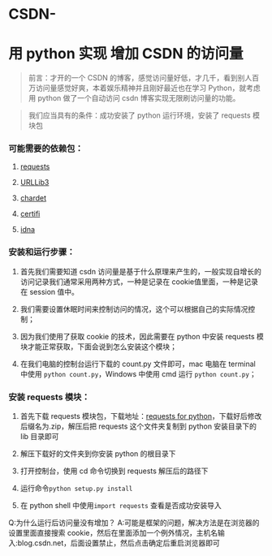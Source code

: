 # CSDN-

# 用 python 实现 增加 CSDN 的访问量

>前言：才开的一个 CSDN 的博客，感觉访问量好低，才几千，看到别人百万访问量感觉好爽，本着娱乐精神并且刚好最近也在学习 Python，就考虑用 python 做了一个自动访问 csdn 博客实现无限刷访问量的功能。

>我们应当具有的条件：成功安装了 python 运行环境，安装了 requests 模块包

### 可能需要的依赖包：

1. [requests](https://pypi.python.org/packages/49/df/50aa1999ab9bde74656c2919d9c0c085fd2b3775fd3eca826012bef76d8c/requests-2.18.4-py2.py3-none-any.whl#md5=eb9be71cc41fd73a51a7c9cd1adde5de)

2. [URLLib3](https://pypi.python.org/packages/63/cb/6965947c13a94236f6d4b8223e21beb4d576dc72e8130bd7880f600839b8/urllib3-1.22-py2.py3-none-any.whl#md5=1c11e1c80371cc4e89911071010a98d1)

3. [chardet](https://pypi.python.org/packages/bc/a9/01ffebfb562e4274b6487b4bb1ddec7ca55ec7510b22e4c51f14098443b8/chardet-3.0.4-py2.py3-none-any.whl#md5=0004b00caff7bb543a1d0d0bd0185a03)

4. [certifi](https://pypi.python.org/packages/fa/53/0a5562e2b96749e99a3d55d8c7df91c9e4d8c39a9da1f1a49ac9e4f4b39f/certifi-2018.1.18-py2.py3-none-any.whl#md5=38f1c6a4a5d6b5e8bcb614354d6584c9)

5. [idna](https://pypi.python.org/packages/27/cc/6dd9a3869f15c2edfab863b992838277279ce92663d334df9ecf5106f5c6/idna-2.6-py2.py3-none-any.whl#md5=875c4a7b32b4897537d5ea9247b5c79e)


### 安装和运行步骤：

1. 首先我们需要知道 csdn 访问量是基于什么原理来产生的，一般实现自增长的访问记录我们通常采用两种方式，一种是记录在 cookie值里面，一种是记录在 session 值中。

2. 我们需要设置休眠时间来控制访问的情况，这个可以根据自己的实际情况控制；

3. 因为我们使用了获取 cookie 的技术，因此需要在 python 中安装 requests 模块才能正常获取，下面会说到怎么安装这个模块；

4. 在我们电脑的控制台运行下载的 count.py 文件即可，mac 电脑在 terminal 中使用 <code>python count.py</code>，Windows 中使用 cmd 运行 <code>python count.py</code>；


### 安装 requests 模块：

1. 首先下载 requests 模块包，下载地址：[requests for python](https://pypi.python.org/packages/49/df/50aa1999ab9bde74656c2919d9c0c085fd2b3775fd3eca826012bef76d8c/requests-2.18.4-py2.py3-none-any.whl#md5=eb9be71cc41fd73a51a7c9cd1adde5de)，下载好后修改后缀名为.zip，解压后把 requests 这个文件夹复制到 python 安装目录下的 lib 目录即可

2. 解压下载好的文件夹到你安装 python 的根目录下

3. 打开控制台，使用 cd 命令切换到 requests 解压后的路径下

4. 运行命令<code>python setup.py install</code>

5. 在 python shell 中使用<code>import requests</code> 查看是否成功安装导入


Q:为什么运行后访问量没有增加？
A:可能是框架的问题，解决方法是在浏览器的设置里面直接搜索 cookie，然后在里面添加一个例外情况，主机名输入:blog.csdn.net，后面设置禁止，然后点击确定后重启浏览器即可
